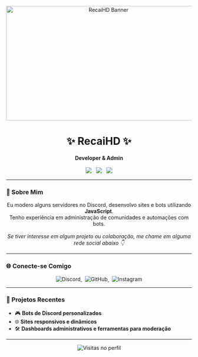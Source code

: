 <!-- README.md estilizado -->
<p align="center">
  <img src="https://i.postimg.cc/13PwTKjJ/did-a-frieren-screenshot-redraw-v0-9dgb7aehdjnc1.webp" width="540" height="310" alt="RecaiHD Banner"/>
</p>

<h1 align="center">✨ RecaiHD ✨</h1>

<p align="center">
  <strong>Developer & Admin</strong><br><br>

  <img src="https://img.shields.io/badge/JavaScript-F7DF1E?style=for-the-badge&logo=javascript&logoColor=black" />
  &nbsp;
  <img src="https://img.shields.io/badge/HTML-E34F26?style=for-the-badge&logo=html5&logoColor=white" />
  &nbsp;
  <img src="https://img.shields.io/badge/CSS-1572B6?style=for-the-badge&logo=css3&logoColor=white" />
</p>

---

### 🧠 Sobre Mim

<p align="center">
  Eu modero alguns servidores no Discord, desenvolvo sites e bots utilizando <strong>JavaScript</strong>.<br>
  Tenho experiência em administração de comunidades e automações com bots.<br><br>
  <em>Se tiver interesse em algum projeto ou colaboração, me chame em alguma rede social abaixo 👇</em>
</p>

---

### 🌐 Conecte-se Comigo

<p align="center">
  <a href="htps://discord.com/users/seu_id_aqui" target="_blank" rel="noopener noreferrer">
    <span style="display: inline-block;">
      <img src="https://img.shields.io/badge/Discord-5865F2?style=for-the-badge&logo=discord&logoColor=white" alt="Discord"/>
    </span>
  </a>
  &nbsp;
  <a href="https://github.com/RecaiHD" target="_blank" rel="noopener noreferrer">
    <span style="display: inline-block;">
      <img src="https://img.shields.io/badge/GitHub-000?style=for-the-badge&logo=github&logoColor=white" alt="GitHub"/>
    </span>
  </a>
  &nbsp;
  <a href="https://instagram.com/seu_usuario" target="_blank" rel="noopener noreferrer">
    <span style="display: inline-block;">
      <img src="https://img.shields.io/badge/Instagram-E1306C?style=for-the-badge&logo=instagram&logoColor=white" alt="Instagram"/>
    </span>
  </a>
</p>



---

### 🚀 Projetos Recentes

- 🎮 **Bots de Discord personalizados**
- 🌐 **Sites responsivos e dinâmicos**
- 🛠️ **Dashboards administrativos e ferramentas para moderação**

---

<p align="center">
  <img src="https://komarev.com/ghpvc/?username=RecaiHD&style=flat-square&color=blue" alt="Visitas no perfil"/>
</p>
